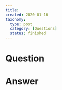 ```yaml
---
title:
created: 2020-01-16
taxonomy:
  type: post
  category: [Questions]
  status: finished
---
```


# Question

# Answer
